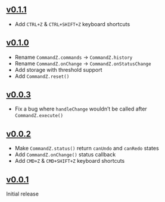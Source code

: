 ## [v0.1.1](https://github.com/EtienneLem/commandz/tree/v0.1.1)
- Add `CTRL+Z` & `CTRL+SHIFT+Z` keyboard shortcuts

## [v0.1.0](https://github.com/EtienneLem/commandz/tree/v0.1.0)
- Rename `CommandZ.commands` -> `CommandZ.history`
- Rename `CommandZ.onChange` -> `CommandZ.onStatusChange`
- Add storage with threshold support
- Add `CommandZ.reset()`

## [v0.0.3](https://github.com/EtienneLem/commandz/tree/v0.0.3)
- Fix a bug where `handleChange` wouldn’t be called after `CommandZ.execute()`

## [v0.0.2](https://github.com/EtienneLem/commandz/tree/v0.0.2)
- Make `CommandZ.status()` return `canUndo` and `canRedo` states
- Add `CommandZ.onChange()` status callback
- Add `CMD+Z` & `CMD+SHIFT+Z` keyboard shortcuts

## [v0.0.1](https://github.com/EtienneLem/commandz/tree/v0.0.1)
Initial release
